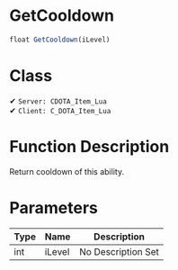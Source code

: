 # GetCooldown
```js
float GetCooldown(iLevel)
```
# Class
✔ `Server: CDOTA_Item_Lua`  
✔ `Client: C_DOTA_Item_Lua`  

# Function Description
Return cooldown of this ability.
# Parameters
Type|Name|Description
--|--|--
int|iLevel|No Description Set
